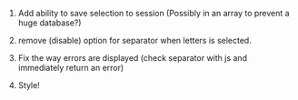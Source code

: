 1. Add ability to save selection to session (Possibly in an array to prevent a huge database?)

2. remove (disable) option for separator when letters is selected.

3. Fix the way errors are displayed (check separator with js and immediately return an error)

4. Style!
